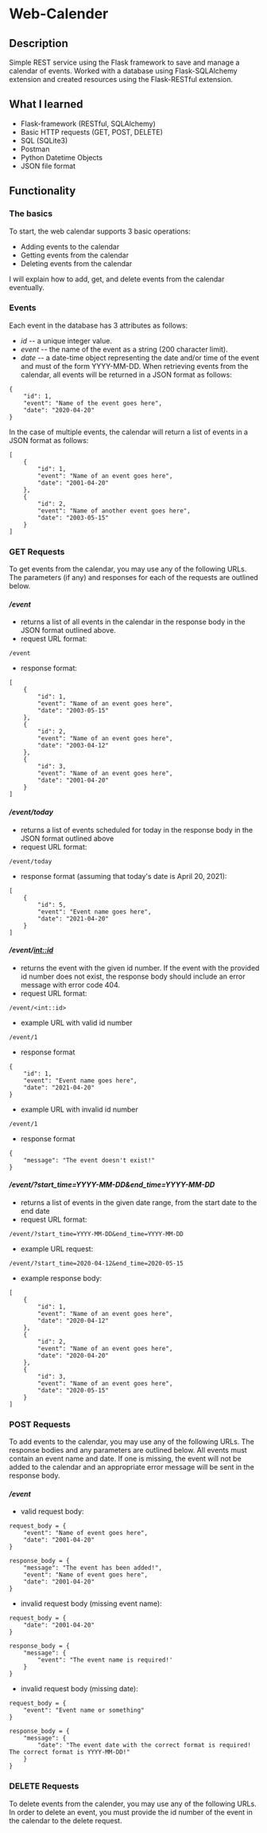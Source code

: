 # Web-Calender
## Description
Simple REST service using the Flask framework to save and manage a calendar of events. Worked with a database using Flask-SQLAlchemy extension and created resources using the Flask-RESTful extension.

## What I learned
* Flask-framework (RESTful, SQLAlchemy)
* Basic HTTP requests (GET, POST, DELETE)
* SQL (SQLite3)
* Postman
* Python Datetime Objects
* JSON file format

## Functionality
### The basics
To start, the web calendar supports 3 basic operations:
* Adding events to the calendar
* Getting events from the calendar
* Deleting events from the calendar   

I will explain how to add, get, and delete events from the calendar eventually.
### Events
Each event in the database has 3 attributes as follows:
* *id* -- a unique integer value.
* *event* -- the name of the event as a string (200 character limit).
* *date* -- a date-time object representing the date and/or time of the event and must of the form YYYY-MM-DD.
When retrieving events from the calendar, all events will be returned in a JSON format as follows:
```
{
    "id": 1,
    "event": "Name of the event goes here",
    "date": "2020-04-20"
}
```
In the case of multiple events, the calendar will return a list of events in a JSON format as follows:
```
[
    {
        "id": 1,
        "event": "Name of an event goes here",
        "date": "2001-04-20"
    },
    {
        "id": 2,
        "event": "Name of another event goes here",
        "date": "2003-05-15"
    }
]
```
### GET Requests
To get events from the calendar, you may use any of the following URLs. The parameters (if any) and responses for each of the requests are outlined below.
#### *__/event__* 

* returns a list of all events in the calendar in the response body in the JSON format outlined above.  
* request URL format: 
```
/event
```
* response format: 
```
[ 
    {
        "id": 1,
        "event": "Name of an event goes here",
        "date": "2003-05-15"
    },
    {
        "id": 2,
        "event": "Name of an event goes here",
        "date": "2003-04-12"
    },
    {
        "id": 3,
        "event": "Name of an event goes here",
        "date": "2001-04-20"
    }
]
```
#### *__/event/today__* 

* returns a list of events scheduled for today in the response body in the JSON format outlined above
* request URL format:
```
/event/today
```
* response format (assuming that today's date is April 20, 2021):
```
[
    {
        "id": 5,
        "event": "Event name goes here",
        "date": "2021-04-20"
    }
]
```
#### *__/event/<int::id>__*

* returns the event with the given id number. If the event with the provided id number does not exist, the response body should include an error message with error code 404.
* request URL format:
```
/event/<int::id>
```
* example URL with valid id number
```
/event/1
```
* response format
```
{
    "id": 1,
    "event": "Event name goes here",
    "date": "2021-04-20"
}
```
* example URL with invalid id number
```
/event/1
```
* response format
```
{
    "message": "The event doesn't exist!"
}
```
#### *__/event/?start_time=YYYY-MM-DD&end_time=YYYY-MM-DD__*

* returns a list of events in the given date range, from the start date to the end date
* request URL format:
```
/event/?start_time=YYYY-MM-DD&end_time=YYYY-MM-DD
```
* example URL request:
```
/event/?start_time=2020-04-12&end_time=2020-05-15
```
* example response body:
```
[
    {
        "id": 1,
        "event": "Name of an event goes here",
        "date": "2020-04-12"
    },
    {
        "id": 2,
        "event": "Name of an event goes here",
        "date": "2020-04-20"
    },
    {
        "id": 3,
        "event": "Name of an event goes here",
        "date": "2020-05-15"
    }
]
```
### POST Requests
To add events to the calendar, you may use any of the following URLs. The response bodies and any parameters are outlined below. All events must contain an event name and date. If one is missing, the event will not be added to the calendar and an appropriate error message will be sent in the response body.
#### *__/event__*

* valid request body:
```
request_body = {
    "event": "Name of event goes here",
    "date": "2001-04-20"
}

response_body = {
    "message": "The event has been added!",
    "event": "Name of event goes here",
    "date": "2001-04-20"
}
```
* invalid request body (missing event name):
```
request_body = {
    "date": "2001-04-20"
}

response_body = {
    "message": {
        "event": "The event name is required!'
    }
}
```
* invalid request body (missing date):
```
request_body = {
    "event": "Event name or something"
}

response_body = {
    "message": {
        "date": "The event date with the correct format is required! The correct format is YYYY-MM-DD!"
    }
}
```

### DELETE Requests
To delete events from the calender, you may use any of the following URLs. In order to delete an event, you must provide the id number of the event in the calendar to the delete request.



